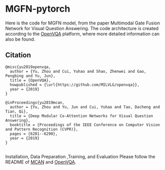 # MGFN-pytorch
Here is the code for MGFN model, from the paper Multimodal Gate Fusion Network for Visual Question Answering. The code architecture is created according to the  [OpenVQA](https://github.com/MILVLG/openvqa) platform, where more detailed information can also be found.

## Citation
~~~
@misc{yu2019openvqa,
  author = {Yu, Zhou and Cui, Yuhao and Shao, Zhenwei and Gao, Pengbing and Yu, Jun},
  title = {OpenVQA},
  howpublished = {\url{https://github.com/MILVLG/openvqa}},
  year = {2019}
}
~~~

```
@inProceedings{yu2019mcan,
  author = {Yu, Zhou and Yu, Jun and Cui, Yuhao and Tao, Dacheng and Tian, Qi},
  title = {Deep Modular Co-Attention Networks for Visual Question Answering},
  booktitle = {Proceedings of the IEEE Conference on Computer Vision and Pattern Recognition (CVPR)},
  pages = {6281--6290},
  year = {2019}
}
```

```
```

Installation, Data Preparation ,Training, and Evaluation
Please follow the README of  [MCAN](https://github.com/MILVLG/mcan-vqa) and [OpenVQA](https://github.com/MILVLG/openvqa).

